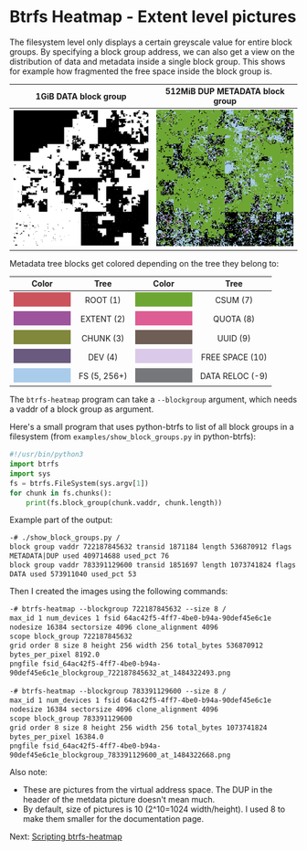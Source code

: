 Btrfs Heatmap - Extent level pictures
=====================================

The filesystem level only displays a certain greyscale value for entire block
groups. By specifying a block group address, we can also get a view on the
distribution of data and metadata inside a single block group. This shows for
example how fragmented the free space inside the block group is.

1GiB DATA block group    | 512MiB DUP METADATA block group
:-------------------------:|:-------:|
 ![data](extent/example-data.png) | ![metadata](extent/example-metadata.png)

Metadata tree blocks get colored depending on the tree they belong to:

 Color | Tree | Color | Tree |
:-----:|:----:|:-----:|:----:|
![ROOT](extent/ROOT_TREE.png) | ROOT (1) | ![CSUM](extent/CSUM_TREE.png) | CSUM (7) |
![EXTENT](extent/EXTENT_TREE.png) | EXTENT (2) | ![QUOTA](extent/QUOTA_TREE.png) | QUOTA (8) |
![CHUNK](extent/CHUNK_TREE.png) | CHUNK (3) | ![UUID](extent/UUID_TREE.png) | UUID (9) |
![DEV](extent/DEV_TREE.png) | DEV (4) | ![FREE SPACE](extent/FREE_SPACE_TREE.png) | FREE SPACE (10) |
![FS](extent/FS_TREE.png) | FS (5, 256+) | ![DATA RELOC](extent/DATA_RELOC_TREE.png) | DATA RELOC (-9) |

The `btrfs-heatmap` program can take a `--blockgroup` argument, which needs a
vaddr of a block group as argument.

Here's a small program that uses python-btrfs to list of all block groups in a
filesystem (from `examples/show_block_groups.py` in python-btrfs):

```python
#!/usr/bin/python3
import btrfs
import sys
fs = btrfs.FileSystem(sys.argv[1])
for chunk in fs.chunks():
    print(fs.block_group(chunk.vaddr, chunk.length))
```

Example part of the output:

```
-# ./show_block_groups.py /
block group vaddr 722187845632 transid 1871184 length 536870912 flags METADATA|DUP used 409714688 used_pct 76
block group vaddr 783391129600 transid 1851697 length 1073741824 flags DATA used 573911040 used_pct 53
```

Then I created the images using the following commands:

```
-# btrfs-heatmap --blockgroup 722187845632 --size 8 /
max_id 1 num_devices 1 fsid 64ac42f5-4ff7-4be0-b94a-90def45e6c1e nodesize 16384 sectorsize 4096 clone_alignment 4096
scope block_group 722187845632
grid order 8 size 8 height 256 width 256 total_bytes 536870912 bytes_per_pixel 8192.0
pngfile fsid_64ac42f5-4ff7-4be0-b94a-90def45e6c1e_blockgroup_722187845632_at_1484322493.png

-# btrfs-heatmap --blockgroup 783391129600 --size 8 /
max_id 1 num_devices 1 fsid 64ac42f5-4ff7-4be0-b94a-90def45e6c1e nodesize 16384 sectorsize 4096 clone_alignment 4096
scope block_group 783391129600
grid order 8 size 8 height 256 width 256 total_bytes 1073741824 bytes_per_pixel 16384.0
pngfile fsid_64ac42f5-4ff7-4be0-b94a-90def45e6c1e_blockgroup_783391129600_at_1484322668.png
```

Also note:
* These are pictures from the virtual address space. The DUP in the header of
  the metdata picture doesn't mean much.
* By default, size of pictures is 10 (2^10=1024 width/height). I used 8 to make
  them smaller for the documentation page.

Next: [Scripting btrfs-heatmap](scripting.md)
